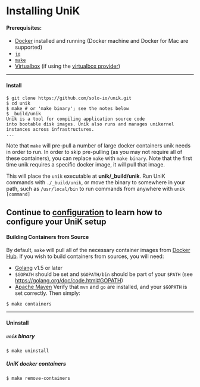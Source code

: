 # Installing UniK

#### Prerequisites:
- [Docker](http://www.docker.com/) installed and running (Docker machine and Docker for Mac are supported)
- [`jq`](https://stedolan.github.io/jq/)
- [`make`](https://www.gnu.org/software/make/)
- [Virtualbox](https://www.virtualbox.org/) (if using the [virtualbox provider](providers/virtualbox.md))

---
#### Install
```
$ git clone https://github.com/solo-io/unik.git
$ cd unik
$ make # or 'make binary'; see the notes below
$ _build/unik
Unik is a tool for compiling application source code
into bootable disk images. Unik also runs and manages unikernel
instances across infrastructures.
...
```

Note that `make` will pre-pull a number of large docker containers unik needs in order to run. In order to skip pre-pulling (as you may not require all of these containers), you can replace `make` with `make binary`. Note that the first time unik requires a specific docker image, it will pull that image.

This will place the `unik` executable at **unik/_build/unik**. Run UniK commands with `./_build/unik`, or move the binary to somewhere in your path, such as `/usr/local/bin` to run commands from anywhere with `unik [command]`

Continue to [configuration](configure.md) to learn how to configure your UniK setup
---
#### Building Containers from Source
By default, `make` will pull all of the necessary container images from [Docker Hub](https://hub.docker.com/).
If you wish to build containers from sources, you will need:
- [Golang](https://golang.org/) v1.5 or later
- `$GOPATH` should be set and `$GOPATH/bin` should be part of your `$PATH` (see https://golang.org/doc/code.html#GOPATH)
- [Apache Maven](https://maven.apache.org/)
Verify that `mvn` and `go` are installed, and your `$GOPATH` is set correctly. Then simply:

```
$ make containers
```

---
#### Uninstall

##### `unik` binary
```
$ make uninstall
```

##### UniK docker containers
```
$ make remove-containers
```
